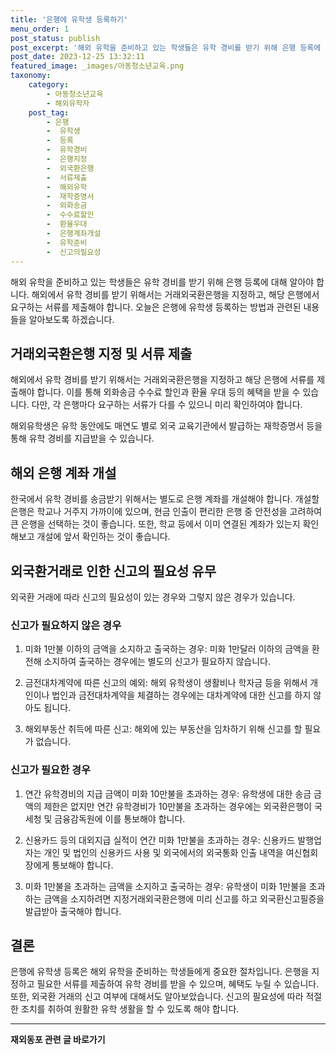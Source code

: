 ```yaml
---
title: '은행에 유학생 등록하기'
menu_order: 1
post_status: publish
post_excerpt: '해외 유학을 준비하고 있는 학생들은 유학 경비를 받기 위해 은행 등록에 대해 알아야 합니다. 해외에서 유학 경비를 받기 위해서는 거래외국환은행을 지정하고, 해당 은행에서 요구하는 서류를 제출해야 합니다. 오늘은 은행에 유학생 등록하는 방법과 관련된 내용들을 알아보도록 하겠습니다.'
post_date: 2023-12-25 13:32:11
featured_image: _images/아동청소년교육.png
taxonomy:
    category:
        - 아동청소년교육
        - 해외유학자
    post_tag:
        - 은행
        -  유학생
        -  등록
        -  유학경비
        -  은행지정
        -  외국환은행
        -  서류제출
        -  해외유학
        -  재학증명서
        -  외화송금
        -  수수료할인
        -  환율우대
        -  은행계좌개설
        -  유학준비
        -  신고의필요성
---
```



해외 유학을 준비하고 있는 학생들은 유학 경비를 받기 위해 은행 등록에 대해 알아야 합니다. 해외에서 유학 경비를 받기 위해서는 거래외국환은행을 지정하고, 해당 은행에서 요구하는 서류를 제출해야 합니다. 오늘은 은행에 유학생 등록하는 방법과 관련된 내용들을 알아보도록 하겠습니다.

## 거래외국환은행 지정 및 서류 제출

해외에서 유학 경비를 받기 위해서는 거래외국환은행을 지정하고 해당 은행에 서류를 제출해야 합니다. 이를 통해 외화송금 수수료 할인과 환율 우대 등의 혜택을 받을 수 있습니다. 다만, 각 은행마다 요구하는 서류가 다를 수 있으니 미리 확인하여야 합니다.

해외유학생은 유학 동안에도 매연도 별로 외국 교육기관에서 발급하는 재학증명서 등을 통해 유학 경비를 지급받을 수 있습니다.

## 해외 은행 계좌 개설

한국에서 유학 경비를 송금받기 위해서는 별도로 은행 계좌를 개설해야 합니다. 개설할 은행은 학교나 거주지 가까이에 있으며, 현금 인출이 편리한 은행 중 안전성을 고려하여 큰 은행을 선택하는 것이 좋습니다. 또한, 학교 등에서 이미 연결된 계좌가 있는지 확인해보고 개설에 앞서 확인하는 것이 좋습니다.

## 외국환거래로 인한 신고의 필요성 유무

외국환 거래에 따라 신고의 필요성이 있는 경우와 그렇지 않은 경우가 있습니다.

### 신고가 필요하지 않은 경우

1. 미화 1만불 이하의 금액을 소지하고 출국하는 경우: 미화 1만달러 이하의 금액을 환전해 소지하여 출국하는 경우에는 별도의 신고가 필요하지 않습니다.

2. 금전대차계약에 따른 신고의 예외: 해외 유학생이 생활비나 학자금 등을 위해서 개인이나 법인과 금전대차계약을 체결하는 경우에는 대차계약에 대한 신고를 하지 않아도 됩니다.

3. 해외부동산 취득에 따른 신고: 해외에 있는 부동산을 임차하기 위해 신고를 할 필요가 없습니다.

### 신고가 필요한 경우

1. 연간 유학경비의 지급 금액이 미화 10만불을 초과하는 경우: 유학생에 대한 송금 금액의 제한은 없지만 연간 유학경비가 10만불을 초과하는 경우에는 외국환은행이 국세청 및 금융감독원에 이를 통보해야 합니다.

2. 신용카드 등의 대외지급 실적이 연간 미화 1만불을 초과하는 경우: 신용카드 발행업자는 개인 및 법인의 신용카드 사용 및 외국에서의 외국통화 인출 내역을 여신협회장에게 통보해야 합니다.

3. 미화 1만불을 초과하는 금액을 소지하고 출국하는 경우: 유학생이 미화 1만불을 초과하는 금액을 소지하려면 지정거래외국환은행에 미리 신고를 하고 외국환신고필증을 발급받아 출국해야 합니다.
 

## 결론

은행에 유학생 등록은 해외 유학을 준비하는 학생들에게 중요한 절차입니다. 은행을 지정하고 필요한 서류를 제출하여 유학 경비를 받을 수 있으며, 혜택도 누릴 수 있습니다. 또한, 외국환 거래의 신고 여부에 대해서도 알아보았습니다. 신고의 필요성에 따라 적절한 조치를 취하여 원활한 유학 생활을 할 수 있도록 해야 합니다.

<!-- wp:separator -->
<hr class="wp-block-separator has-alpha-channel-opacity"/>
<!-- /wp:separator -->

<!-- wp:group {"backgroundColor":"base","layout":{"type":"constrained"}} -->
<div class="wp-block-group has-base-background-color has-background"><!-- wp:paragraph {"align":"center","fontSize":"medium"} -->
<p class="has-text-align-center has-large-font-size"><strong>재외동포 관련 글 바로가기</strong></p>
<!-- /wp:paragraph -->


<!-- wp:latest-posts
{"categories":[{"id":22672,"count":19,"description":"","link":"https://uknowlaw.com/category/%ec%9e%ac%ec%99%b8%eb%8f%99%ed%8f%ac/","name":"재외동포","slug":"재외동포","taxonomy":"category","parent":0,"meta":[],"_links":{"self":[{"href":"https://uknowlaw.com/wp-json/wp/v2/categories/22672"}],"collection":[{"href":"https://uknowlaw.com/wp-json/wp/v2/categories"}],"about":[{"href":"https://uknowlaw.com/wp-json/wp/v2/taxonomies/category"}],"wp:post_type":[{"href":"https://uknowlaw.com/wp-json/wp/v2/posts?categories=22672"}],"curies":[{"name":"wp","href":"https://api.w.org/{rel}","templated":true}]}}],"postsToShow":100,"excerptLength":28,"postLayout":"grid","columns":2,"featuredImageAlign":"left","featuredImageSizeSlug":"large","fontSize":"small"} /--></div>
<!-- /wp:group -->
